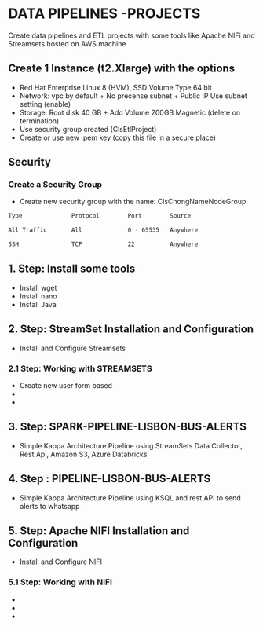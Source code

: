 # DATA PIPELINES -PROJECTS
Create data pipelines and ETL projects with some tools like Apache NIFi and Streamsets hosted on AWS machine


## Create 1 Instance (t2.Xlarge) with the options
* Red Hat Enterprise Linux 8 (HVM), SSD Volume Type 64 bit
* Network: vpc by default + No precense subnet + Public IP Use subnet  setting (enable)
* Storage: Root disk 40 GB + Add Volume 200GB Magnetic (delete on termination)
* Use security group created (ClsEtlProject)
* Create or use new .pem key (copy this file in a secure place)

## Security

### Create a Security Group

* Create new security group with the name: ClsChongNameNodeGroup
```bash
Type              Protocol        Port        Source

All Traffic       All             0 - 65535   Anywhere   

SSH               TCP             22          Anywhere
```

## 1. Step: Install some tools
  * Install wget
  * Install nano
  * Install Java

## 2. Step: StreamSet Installation and Configuration
  * Install and Configure Streamsets 
  
### 2.1 Step: Working with STREAMSETS
  * Create new user form based 
  * 
  *  
  
## 3. Step: SPARK-PIPELINE-LISBON-BUS-ALERTS
  * Simple Kappa Architecture Pipeline using StreamSets Data Collector, Rest Api, Amazon S3, Azure Databricks
  
## 4. Step : PIPELINE-LISBON-BUS-ALERTS 
  * Simple Kappa Architecture Pipeline using KSQL and rest API to send alerts to whatsapp
  
## 5. Step: Apache NIFI Installation and Configuration
  * Install and Configure NIFI 
  
### 5.1 Step: Working with NIFI
  *  
  * 
  *
  


